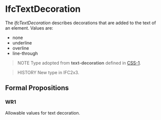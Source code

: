 # IfcTextDecoration

The _IfcTextDecoration_ describes decorations that are added to the text of an element. Values are:

* none
* underline
* overline
* line-through

> NOTE  Type adopted from **text-decoration** defined in [CSS-1](../../../bibliography.htm#CSS1).

> HISTORY  New type in IFC2x3.

## Formal Propositions

### WR1
Allowable values for text decoration.
